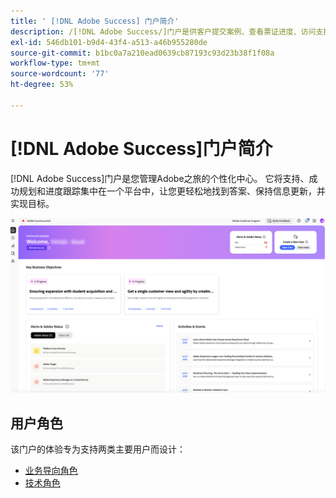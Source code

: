```yaml
---
title: ' [!DNL Adobe Success] 门户简介'
description: /[!DNL Adobe Success/]门户是供客户提交案例、查看票证进度、访问支持和规划工具的统一门户。
exl-id: 546db101-b9d4-43f4-a513-a46b955280de
source-git-commit: b1bc0a7a210ead0639cb87193c93d23b38f1f08a
workflow-type: tm+mt
source-wordcount: '77'
ht-degree: 53%

---
```


# [!DNL Adobe Success]门户简介

[!DNL Adobe Success]门户是您管理Adobe之旅的个性化中心。 它将支持、成功规划和进度跟踪集中在一个平台中，让您更轻松地找到答案、保持信息更新，并实现目标。

![adobe-success-portal-homepage](/help/adobe-success-portal/assets/overview-and-business-persona-overview.png)

## 用户角色

该门户的体验专为支持两类主要用户而设计：

* [业务导向角色](/help/adobe-success-portal/business-persona/key-functionalities-for-business-persona.md)
* [技术角色](/help/adobe-success-portal/technical-persona/key-functionalities-for-technical-persona.md)

